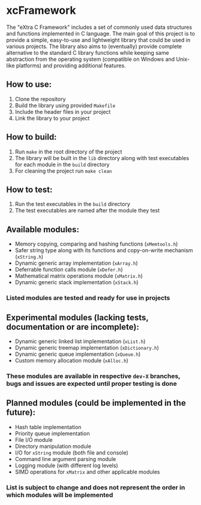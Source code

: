 # xcFramework
The "eXtra C Framework" includes a set of commonly used data structures and functions implemented in C language. The main goal of this project is to provide a simple, easy-to-use and lightweight library that could be used in various projects. The library also aims to (eventually) provide complete alternative to the standard C library functions while keeping same abstraction from the operating system (compatible on Windows and Unix-like platforms) and providing additional features.

## How to use:
1. Clone the repository
2. Build the library using provided `Makefile`
3. Include the header files in your project
4. Link the library to your project

## How to build:
1. Run `make` in the root directory of the project
2. The library will be built in the `lib` directory along with test executables for each module in the `build` directory
3. For cleaning the project run `make clean`

## How to test:
1. Run the test executables in the `build` directory
2. The test executables are named after the module they test

## Available modules:
- Memory copying, comparing and hashing functions (`xMemtools.h`)
- Safer string type along with its functions and copy-on-write mechanism (`xString.h`)
- Dynamic generic array implementation (`xArray.h`)
- Deferrable function calls module (`xDefer.h`)
- Mathematical matrix operations module (`xMatrix.h`)
- Dynamic generic stack implementation (`xStack.h`)
### Listed modules are tested and ready for use in projects

## Experimental modules (lacking tests, documentation or are incomplete):
- Dynamic generic linked list implementation (`xList.h`)
- Dynamic generic treemap implementation (`xDictionary.h`)
- Dynamic generic queue implementation (`xQueue.h`)
- Custom memory allocation module (`xAlloc.h`)
### These modules are available in respective `dev-X` branches, bugs and issues are expected until proper testing is done

## Planned modules (could be implemented in the future):
- Hash table implementation
- Priority queue implementation
- File I/O module
- Directory manipulation module
- I/O for `xString` module (both file and console)
- Command line argument parsing module
- Logging module (with different log levels)
- SIMD operations for `xMatrix` and other applicable modules
### List is subject to change and does not represent the order in which modules will be implemented
